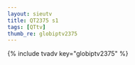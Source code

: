```yaml
--- 
layout: sieutv
title: QT2375 s1
tags: [QTtv]
thumb_re: globiptv2375
---
```

{% include tvadv key="globiptv2375" %} 
